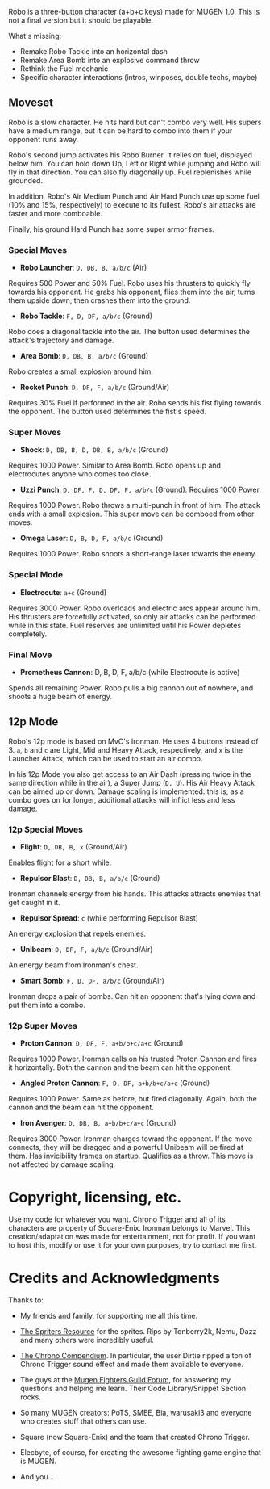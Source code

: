 Robo is a three-button character (a+b+c keys) made for MUGEN 1.0.
This is not a final version but it should be playable.

What's missing:

- Remake Robo Tackle into an horizontal dash
- Remake Area Bomb into an explosive command throw
- Rethink the Fuel mechanic
- Specific character interactions (intros, winposes, double techs, maybe)


## Moveset

Robo is a slow character. He hits hard but can't combo very well. 
His supers have a medium range, but it can be hard to combo into them if your 
opponent runs away.

Robo's second jump activates his Robo Burner. It relies on fuel, displayed below
him. You can hold down Up, Left or Right while jumping and Robo will fly in 
that direction. You can also fly diagonally up. Fuel replenishes while grounded.

In addition, Robo's Air Medium Punch and Air Hard Punch use up some fuel (10% 
and 15%, respectively) to execute to its fullest. Robo's air attacks are faster 
and more comboable.

Finally, his ground Hard Punch has some super armor frames.

### Special Moves

- **Robo Launcher**: `D, DB, B, a/b/c` (Air)

Requires 500 Power and 50% Fuel. Robo uses his thrusters to quickly fly towards 
his opponent. He grabs his opponent, flies them into the air, turns them upside 
down, then crashes them into the ground.

- **Robo Tackle**: `F, D, DF, a/b/c` (Ground)

Robo does a diagonal tackle into the air. The button used determines the
attack's trajectory and damage.

- **Area Bomb**: `D, DB, B, a/b/c` (Ground)

Robo creates a small explosion around him.

- **Rocket Punch**: `D, DF, F, a/b/c` (Ground/Air)

Requires 30% Fuel if performed in the air. Robo sends his fist flying towards 
the opponent. The button used determines the fist's speed. 

### Super Moves

- **Shock**: `D, DB, B, D, DB, B, a/b/c` (Ground)

Requires 1000 Power. Similar to Area Bomb. Robo opens up and electrocutes 
anyone who comes too close.

- **Uzzi Punch**: `D, DF, F, D, DF, F, a/b/c` (Ground). Requires 1000 Power.

Requires 1000 Power. Robo throws a multi-punch in front of him. The attack 
ends with a small explosion. This super move can be comboed from other moves.

- **Omega Laser**: `D, B, D, F, a/b/c` (Ground)

Requires 1000 Power. Robo shoots a short-range laser towards the enemy.

### Special Mode

- **Electrocute**: `a+c` (Ground)

Requires 3000 Power. Robo overloads and electric arcs appear around him. His thrusters are 
forcefully activated, so only air attacks can be performed while in this state. 
Fuel reserves are unlimited until his Power depletes completely.

### Final Move

- **Prometheus Cannon**: D, B, D, F, a/b/c (while Electrocute is active)

Spends all remaining Power. Robo pulls a big cannon out of nowhere, and shoots a huge beam 
of energy.


## 12p Mode

Robo's 12p mode is based on MvC's Ironman. He uses 4 buttons instead of 3. `a`, `b` and `c` 
are Light, Mid and Heavy Attack, respectively, and `x` is the Launcher Attack, which can 
be used to start an air combo.

In his 12p Mode you also get access to an Air Dash (pressing twice in the same direction 
while in the air), a Super Jump (`D, U`). His Air Heavy Attack can be aimed up or down. 
Damage scaling is implemented: this is, as a combo goes on for longer, additional attacks 
will inflict less and less damage.

### 12p Special Moves

- **Flight**: `D, DB, B, x` (Ground/Air)

Enables flight for a short while.

- **Repulsor Blast**: `D, DB, B, a/b/c` (Ground)

Ironman channels energy from his hands. This attacks attracts enemies that get caught in it. 

- **Repulsor Spread**: `c` (while performing Repulsor Blast)

An energy explosion that repels enemies.

- **Unibeam**: `D, DF, F, a/b/c` (Ground/Air)

An energy beam from Ironman's chest.

- **Smart Bomb**: `F, D, DF, a/b/c` (Ground/Air)

Ironman drops a pair of bombs. Can hit an opponent that's lying down and put them into a combo.

### 12p Super Moves

- **Proton Cannon**: `D, DF, F, a+b/b+c/a+c` (Ground)

Requires 1000 Power. Ironman calls on his trusted Proton Cannon and fires it horizontally. 
Both the cannon and the beam can hit the opponent.

- **Angled Proton Cannon**: `F, D, DF, a+b/b+c/a+c` (Ground)

Requires 1000 Power. Same as before, but fired diagonally. Again, both the cannon and the 
beam can hit the opponent.

- **Iron Avenger**: `D, DB, B, a+b/b+c/a+c` (Ground)

Requires 3000 Power. Ironman charges toward the opponent. If the move connects, they will be 
dragged and a powerful Unibeam will be fired at them. Has invicibility frames on startup. 
Qualifies as a throw. This move is not affected by damage scaling.


# Copyright, licensing, etc.

Use my code for whatever you want. Chrono Trigger and all of its characters are property of Square-Enix. Ironman belongs to Marvel. This creation/adaptation was made for entertainment, not for profit. If you want to host this, modify or use it for your own purposes, try to contact me first.

# Credits and Acknowledgments 

Thanks to:

- My friends and family, for supporting me all this time.

- [The Spriters Resource](http://www.spriters-resource.com) for the sprites. Rips by Tonberry2k, Nemu, Dazz
  and many others were incredibly useful.

- [The Chrono Compendium](http://chronocompendium.com). In particular, the user Dirtie ripped 
  a ton of Chrono Trigger sound effect and made them available to everyone.

- The guys at the [Mugen Fighters Guild Forum](http://mugenguild.com/forumx/index.php),
  for answering my questions and helping me learn. Their Code Library/Snippet Section rocks.

- So many MUGEN creators: PoTS, SMEE, Bia, warusaki3 and everyone who creates stuff that others can use.

- Square (now Square-Enix) and the team that created Chrono Trigger.

- Elecbyte, of course, for creating the awesome fighting game engine that is MUGEN.

- And you...
